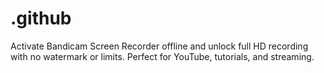 # .github
Activate Bandicam Screen Recorder offline and unlock full HD recording with no watermark or limits. Perfect for YouTube, tutorials, and streaming.
